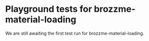 # Playground tests for brozzme-material-loading
We are still awaiting the first test run for brozzme-material-loading.
